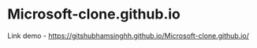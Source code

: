# Microsoft-clone.github.io

Link demo - https://gitshubhamsinghh.github.io/Microsoft-clone.github.io/
